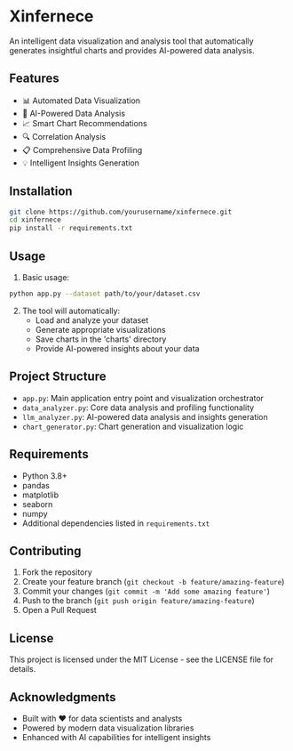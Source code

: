 # Xinfernece

An intelligent data visualization and analysis tool that automatically generates insightful charts and provides AI-powered data analysis.

## Features

- 📊 Automated Data Visualization
- 🤖 AI-Powered Data Analysis
- 📈 Smart Chart Recommendations
- 🔍 Correlation Analysis
- 📋 Comprehensive Data Profiling
- 💡 Intelligent Insights Generation

## Installation

```bash
git clone https://github.com/yourusername/xinfernece.git
cd xinfernece
pip install -r requirements.txt
```

## Usage

1. Basic usage:
```bash
python app.py --dataset path/to/your/dataset.csv
```

2. The tool will automatically:
   - Load and analyze your dataset
   - Generate appropriate visualizations
   - Save charts in the 'charts' directory
   - Provide AI-powered insights about your data

## Project Structure

- `app.py`: Main application entry point and visualization orchestrator
- `data_analyzer.py`: Core data analysis and profiling functionality
- `llm_analyzer.py`: AI-powered data analysis and insights generation
- `chart_generator.py`: Chart generation and visualization logic

## Requirements

- Python 3.8+
- pandas
- matplotlib
- seaborn
- numpy
- Additional dependencies listed in `requirements.txt`

## Contributing

1. Fork the repository
2. Create your feature branch (`git checkout -b feature/amazing-feature`)
3. Commit your changes (`git commit -m 'Add some amazing feature'`)
4. Push to the branch (`git push origin feature/amazing-feature`)
5. Open a Pull Request

## License

This project is licensed under the MIT License - see the LICENSE file for details.

## Acknowledgments

- Built with ❤️ for data scientists and analysts
- Powered by modern data visualization libraries
- Enhanced with AI capabilities for intelligent insights
